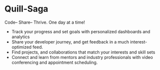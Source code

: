 # Quill-Saga

Code– Share– Thrive. One day at a time!

- Track your progress and set goals with personalized dashboards and analytics
- Share your developer journey, and get feedback in a much interest-optimized feed.
- Find projects, and collaborations that match your interests and skill sets
- Connect and learn from mentors and industry professionals with video conferencing and appointment scheduling.
